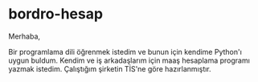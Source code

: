 # bordro-hesap

Merhaba,

Bir programlama dili öğrenmek istedim ve bunun için kendime Python'ı uygun buldum. 
Kendim ve iş arkadaşlarım için maaş hesaplama programı yazmak istedim. 
Çalıştığım şirketin TİS'ne göre hazırlanmıştır.

